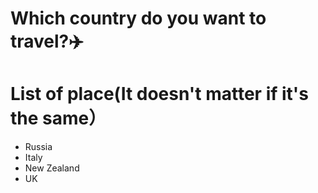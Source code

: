 # Which country do you want to travel?✈️

# List of place(It doesn't matter if it's the same）
- Russia
- Italy
- New Zealand
- UK
